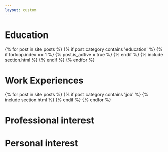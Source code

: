 ```yaml
---
layout: custom
---
```



# Education
{% for post in site.posts %}
    {% if post.category contains 'education' %}
        {% if forloop.index == 1 %}
            {% post.is_active = true  %}
        {% endif %}
{% include section.html %}
    {% endif %}
{% endfor %}
# Work Experiences
{% for post in site.posts %}
    {% if post.category contains 'job' %}
{% include section.html %}
    {% endif %}
{% endfor %}
# Professional interest
# Personal interest

